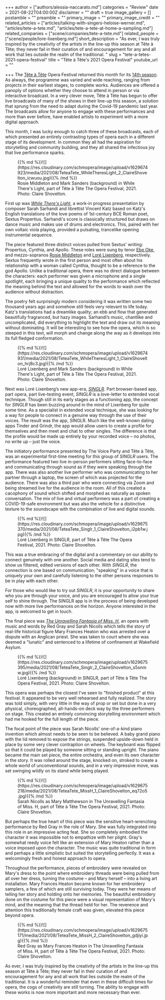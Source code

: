 +++
author = ["authors/alessia-naccarato.md"]
categories = "Review"
date = 2021-08-22T04:00:00Z
disclaimer = ""
draft = true
image_gallery = []
postamble = ""
preamble = ""
primary_image = ""
primary_image_credit = ""
related_articles = ["articles/talking-with-singers-heloise-werner.md", "articles/tete-a-tete.md", "articles/tete-a-tete-at-home-a-sampling.md"]
related_companies = ["scene/companies/tete-a-tete.md"]
related_people = ["scene/people/lore-lixenberg.md"]
short_description = "As ever, I was truly inspired by the creativity of the artists in the line-up this season at Tête à Tête; they never fail in their curation of and encouragement for any and all work that lies outside the realm of the traditional. "
slug = "tete-a-tetes-2021-opera-festival"
title = "Tête à Tête's 2021 Opera Festival"
youtube_url = ""

+++
The [Tête à Tête](/scene/companies/tete-a-tete/) Opera Festival returned this month for its [14th season](https://www.tete-a-tete.org.uk/festival/tete-a-tete-the-opera-festival-2021/). As always, the programme was varied and wide reaching, ranging from projects in their earliest stages, to complete works. Audiences are offered a panoply of options whether they choose to attend in person or via interactive broadcast. In a very clever move, Tête à Tête has begun to offer live broadcasts of many of the shows in their line-up this season, a solution that sprung from the need to adapt during the Covid-19 pandemic last year. The broadcasts allow for anyone to engage with these performances and more than ever before, have enabled artists to experiment with a more digital approach.

This month, I was lucky enough to catch three of these broadcasts, each of which presented an entirely contrasting types of opera each in a different stage of its development. In common they all had the aspiration for storytelling and community building, and they all shared the infectious joy that live performance sparks.

<figure data-type="image">{{% md %}}![](https://res.cloudinary.com/schmopera/image/upload/v1629674923/media/2021/08/TeteaTete_WhileTheresLight_2_ClaireShovelton_icwuou.jpg){{% /md %}}

<figcaption>Rosie Middleton and Mark Sanders (background) in While There's Light, part of Tête à Tête The Opera Festival, 2021. Photo: Claire Shovelton.</figcaption>

</figure>

First up was [_While There's Light_](https://www.tete-a-tete.org.uk/event/while-theres-light-ib/), a work-in progress presentation by composer Sarah Sarhandi and librettist Vincent Katz based on Katz's English translations of the love poems of 1st-century BCE Roman poet, Sextus Propertius. Sarhandi's score is classically structured but draws on dance music and makes use of drums and electronics. This, paired with her own voltaic viola playing, provided a pulsating, trancelike opening instrumental sequence.

The piece featured three distinct voices pulled from Sextus' writing: Propertius, Cynthia, and Apollo. These roles were sung by tenor [Ebe Oke](/scene/people/ebe-oke/), and mezzo-sopranos [Rosie Middleton](/scene/people/rosie-middleton/) and [Loré Lixenberg](/scene/people/lore-lixenberg/), respectively. Sextus frequently wrote in the first person and most often about his relationship with a woman called Cynthia, thought to be a reference to the god Apollo. Unlike a traditional opera, there was no direct dialogue between the characters: each performer was given a microphone and a single spotlight, each bringing a unique quality to the performance which reflected the meaning behind the text and allowed for the words to wash over the audience without distraction.

The poetry felt surprisingly modern considering it was written some two thousand years ago and somehow still feels very relevant to life today. Katz's translations had a dreamlike quality; an ebb and flow that generated beautifully fragranced, but hazy images. Sarhandi’s music, chantlike and uncomplicated, did everything to highlight the text and draw out its meaning without dominating. It will be interesting to see how the opera, which is so steeped in this text, will morph and change along the way as it develops into its full fledged conformation.

<figure data-type="image">{{% md %}}![](https://res.cloudinary.com/schmopera/image/upload/v1629674931/media/2021/08/TeteaTete_WhileTheresLight_1_ClaireShovelton_hrj8c3.jpg){{% /md %}}

<figcaption>Loré Lixenberg and Mark Sanders (background) in While There's Light, part of Tête à Tête The Opera Festival, 2021. Photo: Claire Shovelton.</figcaption>

</figure>

Next was Loré Lixenberg’s new app-era, [_SINGLR_](https://cockpitdirect.gn.apc.org/show/singlr). Part browser-based app, part opera, part live-testing event, _SINGLR_ is a love-letter to extended vocal technique. Though still in its early stages as a functioning app, the concept for _SINGLR_ has been buzzing around in the mind of Lixenberg for quite some time. As a specialist in extended vocal technique, she was looking for a way for people to connect in a genuine way through the use of their voices. The result was the app, SINGLR. Much like the well-known dating apps Tinder and Grindr, the app would allow users to create a profile for themselves and then meet and chat to other singles. The difference is that the profile would be made up entirely by your recorded voice – no photos, no write up – just the voice.

The initiatory performance presented by The Voice Party and Tête à Tête, was an experimental first-time meeting for this group of _SINGLR_ users. The performance featured two live in-person performers sitting face-to-face and communicating through sound as if they were speaking through the app. There was also another live performer who was communicating to her partner through a laptop, the screen of which was projected for the audience. There was also a third pair who were connecting via Zoom and being streamed live for the audience in the room. All of this created a cacophony of sound which shifted and morphed as naturally as spoken conversation. The mix of live and virtual performers was a part of creating a COVID-19-safe environment but was also the vehicle for a distinctive texture to the soundscape with the combination of live and digital sounds.

<figure data-type="image">{{% md %}}![](https://res.cloudinary.com/schmopera/image/upload/v1629675370/media/2021/08/TeteaTete_Singlr_1_ClaireShovelton_i2pb1w.jpg){{% /md %}}

<figcaption>Loré Lixenberg in SINGLR, part of Tête à Tête The Opera Festival, 2021. Photo: Claire Shovelton.</figcaption>

</figure>

This was a true embracing of the digital and a commentary on our ability to connect genuinely with one another. Social media and dating sites tend to show us filtered, edited versions of each other. With _SINGLR_, the connection is one based on communication; "speaking" in a voice that is uniquely your own and carefully listening to the other persons responses to be in play with each other.

For those who would like to try out _SINGLR_, it is your opportunity to share who you are through your voice, and you are encouraged to allow your true self to shine through. The SINGLR app is in the process of being developed now with more live performances on the horizon. Anyone interested in the app, is welcomed to get in touch.

The final piece was [_The Unravelling Fantasia of Miss. H_](https://www.tete-a-tete.org.uk/event/the-unravelling-fantasia-of-miss-h-live/), an opera with music and words by Red Gray and Sarah Nicolls which tells the story of real-life historical figure Mary Frances Heaton who was arrested over a dispute with an Anglican priest. She was taken to court where she was deemed a "lunatic" and sentenced to a lifetime of confinement at Wakefield Asylum.

<figure data-type="image">{{% md %}}![](https://res.cloudinary.com/schmopera/image/upload/v1629675395/media/2021/08/TeteaTete_Singlr_2_ClaireShovelton_s5snmw.jpg){{% /md %}}

<figcaption>Loré Lixenberg (background) in SINGLR, part of Tête à Tête The Opera Festival, 2021. Photo: Claire Shovelton.</figcaption>

</figure>

This opera was perhaps the closest I've seen to "finished product" at this festival. It appeared to be very well rehearsed and fully realized. The story was told simply, with very little in the way of prop or set but done in a very physical, choreographed, all-hands-on deck way by the three performers on stage. This created an entirely convincing storytelling environment which had me hooked for the full length of the piece.

The focal point of the piece was Sarah Nicolls' one-of-a-kind piano invention which almost needs to be seen to be believed. A baby grand piano with the lid removed to expose the strings, suspended upside-down held in place by some very clever contraption on wheels. The keyboard was flipped so that it could be played by someone sitting or standing upright. The piano became the main set piece, the entire orchestra, and even its own character in the story. It was rolled around the stage, knocked on, stroked to create a whole world of unconventional sounds, and in a very impressive move, was set swinging wildly on its stand while being played.

<figure data-type="image">{{% md %}}![](https://res.cloudinary.com/schmopera/image/upload/v1629675218/media/2021/08/TeteaTete_MissH_1_ClaireShovelton_eq72o5.jpg){{% /md %}}

<figcaption>Sarah Nicolls as Mary Matthewson in The Unravelling Fantasia of Miss. H, part of Tête à Tête The Opera Festival, 2021. Photo: Claire Shovelton.</figcaption>

</figure>

But perhaps the true heart of this piece was the sensitive heart-wrenching performance by Red Gray in the role of Mary. She was fully integrated into this role in an impressive acting feat. She so completely embodied the character it was impossible not to empathize with her plight. Gray's somewhat reedy voice felt like an extension of Mary Heaton rather than a voice imposed upon the character. The music was quite traditional in form and perhaps a little simplistic but suited the storytelling perfectly. It was a welcomingly fresh and honest approach to opera.

Throughout the performance, pieces of embroidery were revealed on Mary's dress to the point where embroidery threads were being pulled from all over her dress, turning the costume – and Mary herself – into a living art installation. Mary Frances Heaton became known for her embroidery samplers, a few of which are still surviving today. They were her means of telling her story and holding onto her memories. The beautiful embroidery done on the costume for this piece were a visual representation of Mary's mind, and the meaning that the thread held for her. The reverence and attention this traditionally female craft was given, elevated this piece beyond opera.

<figure data-type="image">{{% md %}}![](https://res.cloudinary.com/schmopera/image/upload/v1629675171/media/2021/08/TeteaTete_MissH_2_ClaireShovelton_gdjiyi.jpg){{% /md %}}

<figcaption>Red Gray as Mary Frances Heaton in The Unravelling Fantasia of Miss. H, part of Tête à Tête The Opera Festival, 2021. Photo: Claire Shovelton.</figcaption>

</figure>

As ever, I was truly inspired by the creativity of the artists in the line-up this season at Tête à Tête; they never fail in their curation of and encouragement for any and all work that lies outside the realm of the traditional. It is a wonderful reminder that even in these difficult times for opera, the cogs of creativity are still turning. The ability to engage with these works is now more important and more necessary than ever.